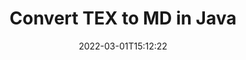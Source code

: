 ---
############################# Static ############################
layout: "auto-gen-conversion"
date: 2022-03-01T15:12:22
draft: false
otherformats: bmp dcm emf emz epub gif ico jp2 jpeg jpg pdf png psb psd svg svgz tex tga tif tiff webp wmf wmz xps
breadcrumb: TEX to MD in Java

############################# Head ############################
head_title: "Convert TEX to MD in Java"
head_description: "TEX to MD conversion in Java with a few lines of code. Convert over 160 file formats using the GroupDocs Document Conversion API for Java."

############################# Header ############################
title: "Convert TEX to MD in Java"
description: "TEX to MD conversion with a few lines of Java code"
bg_image: "https://cms.admin.containerize.com/templates/aspose/App_Themes/V3/images/bg/header1.png"
bg_overlay: false
button:
    enable: true

############################# SubMenu ############################
submenu:
    enable: true

    left:
        img_alt: "GroupDocs.Conversion for Java"
        image: "https://cms.admin.containerize.com/templates/groupdocs/images/product-logos/90x90-noborder/groupdocs-conversion-java.png"
        product: "GroupDocs.Conversion"
        platform: "Java"

    

############################# About ############################
about:
    enable: true
    title: "About GroupDocs.Conversion for Java API"
    content: |
        [GroupDocs.Conversion for Java](https://products.groupdocs.com/conversion/java/) is an advanced file format conversion API for converting between popular image and document formats such as Microsoft Office, OpenDocument, PDF, HTML, email, CAD. and much more with just a few lines of code. The native API automatically detects the formats of the original documents and offers many options for customizing the converted documents. Along with the function of extracting information from a document, it also supports caching of the conversion results to the local disk by default. However, any type of cache storage can be supported by implementing the appropriate interfaces - Amazon S3, Dropbox, Google Drive, Windows Azure, Reddis, or any others.
    

overview:
    enable: true
    content: |
        Convert your TEX files to MD files in Java. It only takes a couple of lines of Java code on any platform of your choice, such as Windows, Linux, macOS.
        You can try converting TEX to MD for free and evaluate the quality of the conversion results.
        Along with simple file conversion scripts, you can try more sophisticated options for loading the TEX source file and storing the MD output.
        
        For example, for the source file TEX, you can use the following upload options:

        * automatic detection of the file format;
        * specify a password for protected files (if the file format supports it);
        * replace missing fonts to preserve the appearance of the document.

        There are also advanced conversion options for the MD file:

        * convert a specific page of a document or a range of pages;
        * add a watermark to the converted MD.

        Once the conversion is complete, you can save the MD file to your local file path or to any third party storage such as FTP, Amazon S3, Google Drive, Dropbox etc.
        Please note - to convert TEX to MD, you do not need to install any additional software, such as MS Office, Open Office, Adobe Acrobat Reader etc. 


############################# Steps ############################
steps:
    enable: true
    title_left: "Steps to Convert TEX to MD in Java"
    content_left: |
        [GroupDocs.Conversion](https://products.groupdocs.com/conversion/java/) allows developers to easily convert a TEX file to MD with a few lines of code.

        * Create a new instance of the Converter class and upload the file TEX with the full path
        * Set ConvertOptions for document type to MD.
        * Call the convert() method and pass the document name (full path) and format (MD) as a parameter
        
    title_right: "System Requirements"
    content_right: |
        Basic conversion using GroupDocs.Conversion for the Java API can be done with just a few lines of code. Our APIs are supported on all major platforms and operating systems. Before executing the code below, make sure you have the following prerequisites installed on your system.

        * Operating systems: Microsoft Windows, Linux, MacOS
        * Development environment: NetBeans, Intellij IDEA, Eclipse, etc.
        * Java runtime: J2SE 6.0 and above
        * Get the latest GroupDocs.Conversion for Java from [Maven](https://repository.groupdocs.com/webapp/#/artifacts/browse/tree/General/repo/com/groupdocs/groupdocs-conversion)
        
    code: |
        ```java
        // Load source file TEX for conversion
        Converter converter = new Converter("input.tex");
        // Prepare conversion options for target format MD
        ConvertOptions convertOptions = new FileType().fromExtension("md").getConvertOptions();
        // Convert to MD format
        converter.convert("output.md", convertOptions);
        
        ```
        
demos:
    enable: true
    title: "TEX to MD Live Demo"
    content: |
       Convert TEX to MD now by visiting the [GroupDocs.Conversion App](https://products.groupdocs.app/conversion/family) website. The free demo has the following benefits
       

more_formats:
    enable: true
    title: "Other supported TEX conversions in Java"
    content: "You can also convert TEX to many other file formats. Please see the list below."
       
       
back_to_top:
    enable: true
---